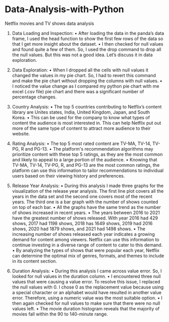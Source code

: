 # Data-Analysis-with-Python
Netflix movies and TV shows data analysis 

1.	Data Loading and Inspection:
•	After loading the data in the panda’s data frame, I used the head function to show the first few rows of the data so that I get more insight about the dataset.
•	 I then checked for null values and found quite a few of them. So, I used the drop command to drop all the null values. But this was not a good idea. Let’s discuss it in data exploration. 

2.	Data Exploration:
•	When I dropped all the cells with null values it changed the values in my pie chart. So, I had to revert this command and make the pie chart without dropping the columns with null values. 
•	I noticed the value change as I compared my python pie chart with me excel (.csv file) pie chart and there was a significant number of percentage changes.

3.	Country Analysis:
•	The top 5 countries contributing to Netflix’s content library are Unites states, India, United Kingdom, Japan, and South Korea.
 •	This can be used for the company to know what types of content the audience is most interested in. This can help Netflix put out more of the same type of content to attract more audience to their website.

4.	Rating Analysis:
•	The top 5 most rated content are TV-MA, TV-14, TV-PG, R and PG-13.
•	The platform's recommendation algorithms may prioritize content with these top 5 ratings, as they are the most common and likely to appeal to a large portion of the audience.
•	Knowing that TV-MA, TV-14, TV-PG, R, and PG-13 are the most common ratings, the platform can use this information to tailor recommendations to individual users based on their viewing history and preferences. 
 
5.	Release Year Analysis:
•	During this analysis I made three graphs for the visualization of the release year analysis. The first line plot covers all the years in the data set and the second one covers most of the recent years. The third one is a bar graph with the number of shows counted on top of each bar.
•	All the graphs have the same trend as the number of shows increased in recent years. 
•	The years between 2016 to 2021 have the greatest number of shows released. With year 2016 had 429 shows, 2017 had 1198 shows, 2018 has 1649 shows, 2019 had 2016 shows, 2020 had 1879 shows, and 2021 had 1498 shows. 
•	The increasing number of shows released each year indicates a growing demand for content among viewers. Netflix can use this information to continue investing in a diverse range of content to cater to this demand.
•	By analyzing the types of shows that were popular each year, Netflix can determine the optimal mix of genres, formats, and themes to include in its content section.  

6.	Duration Analysis:
•	During this analysis I came across value error. So, I looked for null values in the duration column.
•	I encountered three null values that were causing a value error. To resolve this issue, I replaced the null values with 0. I chose 0 as the replacement value because using a special character or an alphabet would have resulted in another value error. Therefore, using a numeric value was the most suitable option. 
•	I then again checked for null values to make sure that there were no null values left. 
•	The movie duration histogram reveals that the majority of movies fall within the 90 to 140-minute range. 
 
